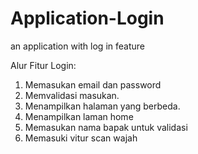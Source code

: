 # Application-Login
an application with log in feature

Alur Fitur Login:
1. Memasukan email dan password
2. Memvalidasi masukan.
3. Menampilkan halaman yang berbeda.
4. Menampilkan laman home
5. Memasukan nama bapak untuk validasi
6. Memasuki vitur scan wajah
